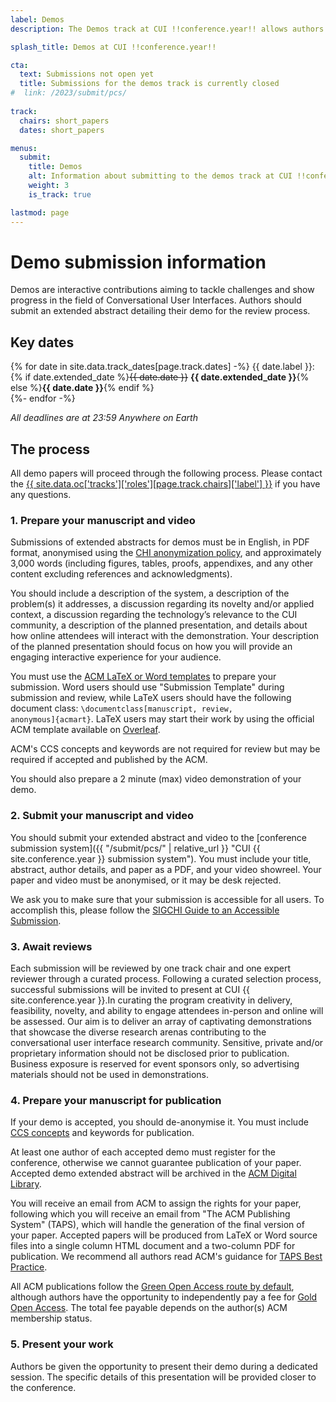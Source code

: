 ```yaml
---
label: Demos
description: The Demos track at CUI !!conference.year!! allows authors to present interactive contributions aiming to tackle challenges and show progress in the field of conversational user interfaces.

splash_title: Demos at CUI !!conference.year!!

cta:
  text: Submissions not open yet
  title: Submissions for the demos track is currently closed
#  link: /2023/submit/pcs/
  
track:
  chairs: short_papers
  dates: short_papers

menus:
  submit:
    title: Demos
    alt: Information about submitting to the demos track at CUI !!conference.year!!
    weight: 3
    is_track: true

lastmod: page
---
```


# Demo submission information

Demos are interactive contributions aiming to tackle challenges and show progress in the field of Conversational User Interfaces. Authors should submit an extended abstract detailing their demo for the review process.

## Key dates

{% for date in site.data.track_dates[page.track.dates] -%}
{{ date.label }}: {% if date.extended_date %}<strike>{{ date.date }}</strike> <strong>{{ date.extended_date }}</strong>{% else %}<strong>{{ date.date }}</strong>{% endif %}<br>
{%- endfor -%}

<em class="small">All deadlines are at 23:59 Anywhere on Earth</em>

## The process

All demo papers will proceed through the following process. Please contact the <a href="{{ site.data.oc['tracks']['roles'][page.track.chairs]['email'] }}" title="Contact the CUI {{ site.conference.year }} {{ site.data.oc['tracks']['roles'][page.track.chairs]['label'] }} if you have any questions">{{ site.data.oc['tracks']['roles'][page.track.chairs]['label'] }}</a> if you have any questions.


### 1. Prepare your manuscript and video

Submissions of extended abstracts for demos must be in English, in PDF format, anonymised using the [CHI anonymization policy](https://chi2022.acm.org/for-authors/presenting/papers/chi-anonymization-policy/ "CHI 2022 Anonymization Policy"), and approximately 3,000 words (including figures, tables, proofs, appendixes, and any other content excluding references and acknowledgments).

You should include a description of the system, a description of the problem(s) it addresses, a discussion regarding its novelty and/or applied context, a discussion regarding the technology’s relevance to the CUI community, a description of the planned presentation, and details about how online attendees will interact with the demonstration. Your description of the planned presentation should focus on how you will provide an engaging interactive experience for your audience.

You must use the [ACM LaTeX or Word templates](https://www.acm.org/publications/proceedings-template "ACM templates") to prepare your submission. Word users should use "Submission Template" during submission and review, while LaTeX users should have the following document class: <code>\documentclass[manuscript, review, anonymous]{acmart}</code>. LaTeX users may start their work by using the official ACM template available on [Overleaf](https://www.overleaf.com/gallery/tagged/acm-official "ACM authoring templates on Overleaf").

ACM's CCS concepts and keywords are not required for review but may be required if accepted and published by the ACM.

You should also prepare a 2 minute (max) video demonstration of your demo.

### 2. Submit your manuscript and video

You should submit your extended abstract and video to the [conference submission system]({{ "/submit/pcs/" | relative_url }} "CUI {{ site.conference.year }} submission system"). You must include your title, abstract, author details, and paper as a PDF, and your video showreel. Your paper and video must be anonymised, or it may be desk rejected. 

We ask you to make sure that your submission is accessible for all users. To accomplish this, please follow the [SIGCHI Guide to an Accessible Submission](https://sigchi.org/conferences/author-resources/accessibility-guide/ "SIGCHI's guide to an Accessible Submission").

### 3. Await reviews

Each submission will be reviewed by one track chair and one expert reviewer through a curated process. Following a curated selection process, successful submissions will be invited to present at CUI {{ site.conference.year }}.In curating the program creativity in delivery, feasibility, novelty, and ability to engage attendees in-person and online will be assessed. Our aim is to deliver an array of captivating demonstrations that showcase the diverse research arenas contributing to the conversational user interface research community. Sensitive, private and/or proprietary information should not be disclosed prior to publication. Business exposure is reserved for event sponsors only, so advertising materials should not be used in demonstrations. 

### 4. Prepare your manuscript for publication

If your demo is accepted, you should de-anonymise it. You must include [CCS concepts](https://dl.acm.org/ccs "ACM Computing Classification System") and keywords for publication.

At least one author of each accepted demo must register for the conference, otherwise we cannot guarantee publication of your paper. Accepted demo extended abstract will be archived in the <a href="http://dl.acm.org/" title="The ACM Digital Library">ACM Digital Library</a>.

You will receive an email from ACM to assign the rights for your paper, following which you will receive an email from "The ACM Publishing System" (TAPS), which will handle the generation of the final version of your paper. Accepted papers will be produced from LaTeX or Word source files into a single column HTML document and a two-column PDF for publication. We recommend all authors read ACM's guidance for [TAPS Best Practice](https://www.acm.org/publications/taps/taps-best-practices "The ACM Publishing System (TAPS) Best Practices").

All ACM publications follow the [Green Open Access route by default](https://www.acm.org/publications/openaccess#green "Details on ACM's Green Open Access policies"), although authors have the opportunity to independently pay a fee for [Gold Open Access](https://www.acm.org/publications/openaccess#oapricing "Details on Gold Open Access pricing for ACM publications"). The total fee payable depends on the author(s) ACM membership status.

### 5. Present your work

Authors be given the opportunity to present their demo during a dedicated session. The specific details of this presentation will be provided closer to the conference.